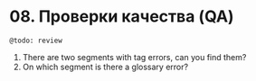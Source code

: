 # 08. Проверки качества (QA)

    @todo: review

1. There are two segments with tag errors, can you find them?
2. On which segment is there a glossary error?